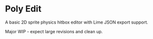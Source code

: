 # Poly Edit
A basic 2D sprite physics hitbox editor with Lime JSON export support.

Major WIP - expect large revisions and clean up.

